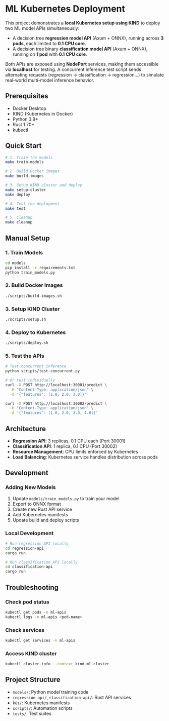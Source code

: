 # ML Kubernetes Deployment

This project demonstrates a **local Kubernetes setup using KIND** to deploy two ML model APIs simultaneously:

* A decision tree **regression model API** (Axum + ONNX), running across **3 pods**, each limited to **0.1 CPU core**.
* A decision tree binary **classification model API** (Axum + ONNX), running on **1 pod** with **0.1 CPU core**.

Both APIs are exposed using **NodePort** services, making them accessible via **localhost** for testing. A concurrent inference test script sends alternating requests (regression → classification → regression...) to simulate real-world multi-model inference behavior.

## Prerequisites

- Docker Desktop
- KIND (Kubernetes in Docker)
- Python 3.8+
- Rust 1.70+
- kubectl

## Quick Start

```bash
# 1. Train the models
make train-models

# 2. Build Docker images
make build-images

# 3. Setup KIND cluster and deploy
make setup-cluster
make deploy

# 4. Test the deployment
make test

# 5. Cleanup
make cleanup
```

## Manual Setup

### 1. Train Models

```bash
cd models
pip install -r requirements.txt
python train_models.py
```

### 2. Build Docker Images

```bash
./scripts/build-images.sh
```

### 3. Setup KIND Cluster

```bash
./scripts/setup.sh
```

### 4. Deploy to Kubernetes

```bash
./scripts/deploy.sh
```

### 5. Test the APIs

```bash
# Test concurrent inference
python scripts/test-concurrent.py

# Or test individually
curl -X POST http://localhost:30001/predict \
  -H "Content-Type: application/json" \
  -d '{"features": [1.0, 2.0, 3.0]}'

curl -X POST http://localhost:30002/predict \
  -H "Content-Type: application/json" \
  -d '{"features": [1.0, 2.0, 3.0, 4.0]}'
```

## Architecture

- **Regression API**: 3 replicas, 0.1 CPU each (Port 30001)
- **Classification API**: 1 replica, 0.1 CPU (Port 30002)
- **Resource Management**: CPU limits enforced by Kubernetes
- **Load Balancing**: Kubernetes service handles distribution across pods

## Development

### Adding New Models

1. Update `models/train_models.py` to train your model
2. Export to ONNX format
3. Create new Rust API service
4. Add Kubernetes manifests
5. Update build and deploy scripts

### Local Development

```bash
# Run regression API locally
cd regression-api
cargo run

# Run classification API locally
cd classification-api
cargo run
```

## Troubleshooting

### Check pod status
```bash
kubectl get pods -n ml-apis
kubectl logs -n ml-apis <pod-name>
```

### Check services
```bash
kubectl get services -n ml-apis
```

### Access KIND cluster
```bash
kubectl cluster-info --context kind-ml-cluster
```

## Project Structure

- `models/`: Python model training code
- `regression-api/`, `classification-api/`: Rust API services
- `k8s/`: Kubernetes manifests
- `scripts/`: Automation scripts
- `tests/`: Test suites